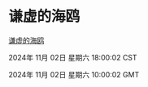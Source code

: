 # 谦虚的海鸥
[谦虚的海鸥](http://219.139.197.74:56308/qxdho/course/base/hotlink/index.php)

2024年 11月 02日 星期六 18:00:02 CST

2024年 11月 02日 星期六 10:00:02 GMT
